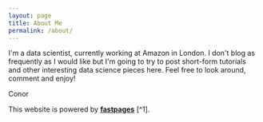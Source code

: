 ```yaml
---
layout: page
title: About Me
permalink: /about/
---
```


I'm a data scientist, currently working at Amazon in London. I don't blog as frequently as I would like but I'm going to try to post short-form tutorials and other interesting data science pieces here. Feel free to look around, comment and enjoy!

Conor

This website is powered by **[fastpages](https://github.com/fastai/fastpages)** [^1].


